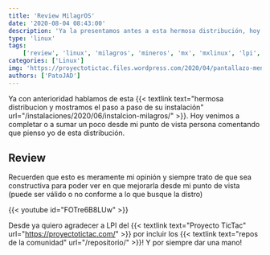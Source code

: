 ```yaml
---
title: 'Review MilagrOS'
date: '2020-08-04 08:43:00'
description: 'Ya la presentamos antes a esta hermosa distribución, hoy vamos a hablar de mi opinion personal'
type: 'linux'
tags:
    ['review', 'linux', 'milagros', 'mineros', 'mx', 'mxlinux', 'lpi', 'tictac']
categories: ['Linux']
img: 'https://proyectotictac.files.wordpress.com/2020/04/pantallazo-menu-milagros-2.0.png'
authors: ['PatoJAD']
---
```


Ya con anterioridad hablamos de esta {{< textlink text="hermosa distribucion y mostramos el paso a paso de su instalación" url="/instalaciones/2020/06/instalcion-milagros/" >}}. Hoy venimos a completar o a sumar un poco desde mi punto de vista persona comentando que pienso yo de esta distribución.

## Review

Recuerden que esto es meramente mi opinión y siempre trato de que sea constructiva para poder ver en que mejorarla desde mi punto de vista (puede ser válido o no conforme a lo que busque la distro)

{{< youtube id="FOTre6B8LUw" >}}

Desde ya quiero agradecer a LPI del {{< textlink text="Proyecto TicTac" url="https://proyectotictac.com/" >}} por incluir los {{< textlink text="repos de la comunidad" url="/repositorio/" >}}! Y por siempre dar una mano!
